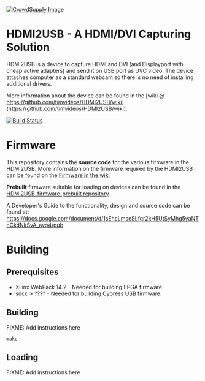 [![CrowdSupply Image](http://planet.timvideos.us/numato-opsis-crowdfunding-campaign-master/badge.png)](https://www.crowdsupply.com/numato-lab/opsis)

# HDMI2USB - A HDMI/DVI Capturing Solution

HDMI2USB is a device to capture HDMI and DVI (and Displayport with cheap active
adapters) and send it on USB port as UVC video. The device attaches computer as
a standard webcam so there is no need of installing additional drivers.

More information about the device can be found in the
[wiki @ https://github.com/timvideos/HDMI2USB/wiki](https://github.com/timvideos/HDMI2USB/wiki).

[![Build Status](https://travis-ci.org/timvideos/HDMI2USB.svg?branch=master)](https://travis-ci.org/timvideos/HDMI2USB)

# Firmware

This repository contains the **source code** for the various firmware in the
HDMI2USB. More information on the firmware required by the HDMI2USB
can be found on the
[Firmware in the wiki](https://github.com/timvideos/HDMI2USB/wiki/Firmware)

**Prebuilt** firmware suitable for loading on devices can be found in the
[HDMI2USB-firmware-prebuilt repository](https://github.com/timvideos/HDMI2USB-firmware-prebuilt)

A Developer's Guide to the functionality, design and source code can be found at:
https://docs.google.com/document/d/1sEhcLmseSLfqr2kH5UtSyMhg5yaNTnCkdNkSvA_ayq4/pub

# Building

## Prerequisites

 * Xilinx WebPack 14.2 - Needed for building FPGA firmware.
 * sdcc > ???? - Needed for building Cypress USB firmware.

## Building

FIXME: Add instructions here
```
make
```

## Loading

FIXME: Add instructions here



